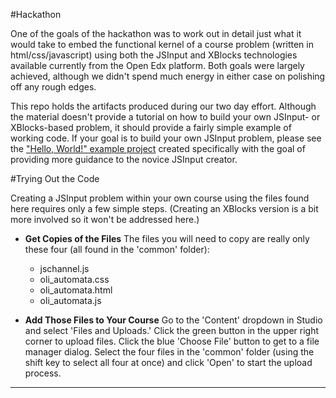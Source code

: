 #Hackathon

One of the goals of the hackathon was to work out in detail just what it would take to embed the functional kernel of a course problem (written in html/css/javascript) using both the JSInput and XBlocks technologies available currently from the Open Edx platform. Both goals were largely achieved, although we didn't spend much energy in either case on polishing off any rough edges.

This repo holds the artifacts produced during our two day effort. Although the material doesn't provide a tutorial on how to build your own JSInput- or XBlocks-based problem, it should provide a fairly simple example of working code. If your goal is to build your own JSInput problem, please see the ["Hello, World!" example project](https://github.com/caesar2164/Hackathon/blob/master/mirror.html) created specifically with the goal of providing more guidance to the novice JSInput creator.

#Trying Out the Code

Creating a JSInput problem within your own course using the files found here requires only a few simple steps. (Creating an XBlocks version is a bit more involved so it won't be addressed here.)

* **Get Copies of the Files** The files you will need to copy are really only these four (all found in the 'common' folder):
    - jschannel.js
    - oli_automata.css
    - oli_automata.html
    - oli_automata.js

* **Add Those Files to Your Course** Go to the 'Content' dropdown in Studio and select 'Files and Uploads.' Click the green button in the upper right corner to upload files. Click the blue 'Choose File' button to get to a file manager dialog. Select the four files in the 'common' folder (using the shift key to select all four at once) and click 'Open' to start the upload process.

* **


